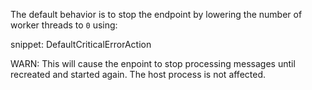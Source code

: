 The default behavior is to stop the endpoint by lowering the number of worker threads to `0` using:

snippet: DefaultCriticalErrorAction

WARN: This will cause the enpoint to stop processing messages until recreated and started again. The host process is not affected.